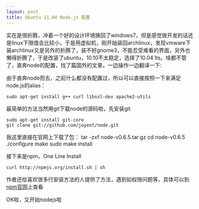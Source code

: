 ```yaml
---
layout: post
title: Ubuntu 11.04 Node.js 配置
---
```


实在是很折腾，冲着一个好的设计环境换回了windows7，但是感觉做开发的话还是linux下限值会比较小，于是用虚拟机，刚开始装回archlinux，发现vmware下装archlinux又是另外的折腾了，装不好gnome3，不能忍受难看的界面，另外也懒得折腾了，于是改装了ubuntu，10.10不太稳定，选择了10.04 lts。啥都不管了，直奔node的配置，找了篇国外的文章，一边操作一边翻译一下:

由于直奔node而去，之前什么都没有配置过，所以可以直接按照一下来满足node.js的alias：

	sudo apt-get install g++ curl libssl-dev apache2-utils

最简单的方法当然用git下载node的源码啦，先安装git

	sudo apt-get install git-core
	git clone git://github.com/joyent/node.git

我这里直接在官网上下载了包：
	tar -zxf node-v0.6.5.tar.gz
	cd node-v0.6.5
	./configure
	make
	sudo make install

接下来是npm，One Line Install

	curl http://npmjs.org/install.sh | sh

作者还给喜欢很多行安装方法的人提供了方法，遇到如权限问题等，具体可以到[npm官网](http://npmjs.org)上查看

OK啦，又开始nodejs啦